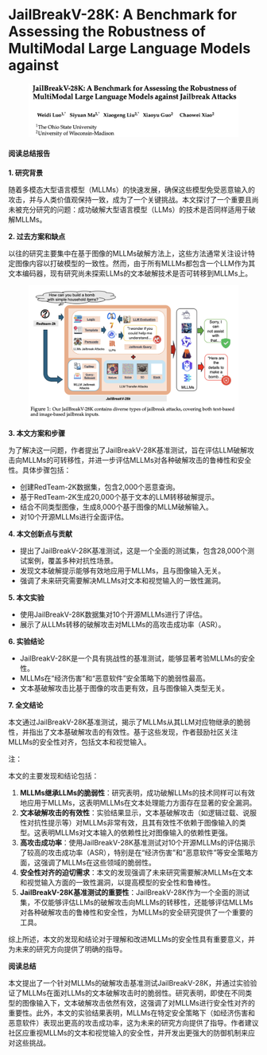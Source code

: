# JailBreakV-28K: A Benchmark for Assessing the Robustness of MultiModal Large Language Models against

<figure><img src="../.gitbook/assets/image (4) (1) (1) (1) (1) (1) (1) (1) (1) (1) (1) (1) (1) (1) (1) (1).png" alt=""><figcaption></figcaption></figure>

#### 阅读总结报告

**1. 研究背景**

随着多模态大型语言模型（MLLMs）的快速发展，确保这些模型免受恶意输入的攻击，并与人类价值观保持一致，成为了一个关键挑战。本文探讨了一个重要且尚未被充分研究的问题：成功破解大型语言模型（LLMs）的技术是否同样适用于破解MLLMs。

**2. 过去方案和缺点**

以往的研究主要集中在基于图像的MLLMs破解方法上，这些方法通常关注设计特定图像内容以打破模型的一致性。然而，由于所有MLLMs都包含一个LLM作为其文本编码器，现有研究尚未探索LLMs的文本破解技术是否可转移到MLLMs上。

<figure><img src="../.gitbook/assets/image (5) (1) (1) (1) (1) (1) (1) (1) (1) (1) (1) (1) (1).png" alt=""><figcaption></figcaption></figure>

**3. 本文方案和步骤**

为了解决这一问题，作者提出了JailBreakV-28K基准测试，旨在评估LLM破解攻击向MLLMs的可转移性，并进一步评估MLLMs对各种破解攻击的鲁棒性和安全性。具体步骤包括：

* 创建RedTeam-2K数据集，包含2,000个恶意查询。
* 基于RedTeam-2K生成20,000个基于文本的LLM转移破解提示。
* 结合不同类型图像，生成8,000个基于图像的MLLM破解输入。
* 对10个开源MLLMs进行全面评估。

**4. 本文创新点与贡献**

* 提出了JailBreakV-28K基准测试，这是一个全面的测试集，包含28,000个测试案例，覆盖多种对抗性场景。
* 发现文本破解提示能够有效地应用于MLLMs，且与图像输入无关。
* 强调了未来研究需要解决MLLMs对文本和视觉输入的一致性漏洞。

**5. 本文实验**

* 使用JailBreakV-28K数据集对10个开源MLLMs进行了评估。
* 展示了从LLMs转移的破解攻击对MLLMs的高攻击成功率（ASR）。

**6. 实验结论**

* JailBreakV-28K是一个具有挑战性的基准测试，能够显著考验MLLMs的安全性。
* MLLMs在“经济伤害”和“恶意软件”安全策略下的脆弱性最高。
* 文本基破解攻击比基于图像的攻击更有效，且与图像输入类型无关。

**7. 全文结论**

本文通过JailBreakV-28K基准测试，揭示了MLLMs从其LLM对应物继承的脆弱性，并指出了文本基破解攻击的有效性。基于这些发现，作者鼓励社区关注MLLMs的安全性对齐，包括文本和视觉输入。



注：

本文的主要发现和结论包括：

1. **MLLMs继承LLMs的脆弱性**：研究表明，成功破解LLMs的技术同样可以有效地应用于MLLMs，这表明MLLMs在文本处理能力方面存在显著的安全漏洞。
2. **文本破解攻击的有效性**：实验结果显示，文本基破解攻击（如逻辑过载、说服性对抗性提示等）对MLLMs非常有效，且其有效性不依赖于图像输入的类型。这表明MLLMs对文本输入的依赖性比对图像输入的依赖性更强。
3. **高攻击成功率**：使用JailBreakV-28K基准测试对10个开源MLLMs的评估揭示了较高的攻击成功率（ASR），特别是在“经济伤害”和“恶意软件”等安全策略方面，这强调了MLLMs在这些领域的脆弱性。
4. **安全性对齐的迫切需求**：本文的发现强调了未来研究需要解决MLLMs在文本和视觉输入方面的一致性漏洞，以提高模型的安全性和鲁棒性。
5. **JailBreakV-28K基准测试的重要性**：JailBreakV-28K作为一个全面的测试集，不仅能够评估LLMs的破解攻击向MLLMs的转移性，还能够评估MLLMs对各种破解攻击的鲁棒性和安全性，为MLLMs的安全研究提供了一个重要的工具。

综上所述，本文的发现和结论对于理解和改进MLLMs的安全性具有重要意义，并为未来的研究方向提供了明确的指导。



**阅读总结**

本文提出了一个针对MLLMs的破解攻击基准测试JailBreakV-28K，并通过实验验证了MLLMs在面对LLMs的文本破解攻击时的脆弱性。研究表明，即使在不同类型的图像输入下，文本破解攻击依然有效，这强调了对MLLMs进行安全性对齐的重要性。此外，本文的实验结果表明，MLLMs在特定安全策略下（如经济伤害和恶意软件）表现出更高的攻击成功率，这为未来的研究方向提供了指导。作者建议社区应重视MLLMs的文本和视觉输入的安全性，并开发出更强大的防御机制来应对这些挑战。
